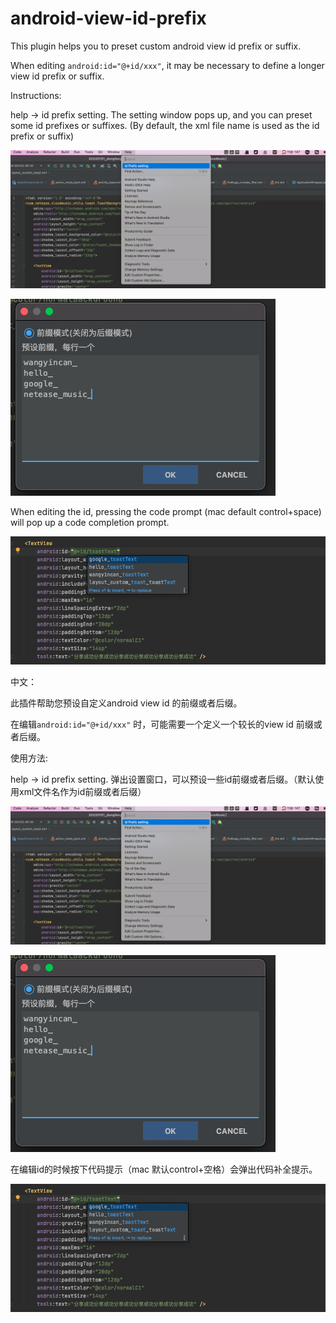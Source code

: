 # android-view-id-prefix

<!-- Plugin description -->


This plugin helps you to preset custom android view id prefix or suffix.

When editing `android:id="@+id/xxx"`, it may be necessary to define a longer view id prefix or suffix.

Instructions:

help -> id prefix setting.
The setting window pops up, and you can preset some id prefixes or suffixes. 
(By default, the xml file name is used as the id prefix or suffix)

![设置](https://raw.githubusercontent.com/wycnet/id-prefix-setting/master/pic/1.png)

![预设](https://raw.githubusercontent.com/wycnet/id-prefix-setting/master/pic/2.png)

When editing the id, pressing the code prompt (mac default control+space) will pop up a code completion prompt.

![编辑](https://raw.githubusercontent.com/wycnet/id-prefix-setting/master/pic/3.png)


中文：

此插件帮助您预设自定义android view id 的前缀或者后缀。

在编辑`android:id="@+id/xxx"` 时，可能需要一个定义一个较长的view id 前缀或者后缀。

使用方法:

help -> id prefix setting. 弹出设置窗口，可以预设一些id前缀或者后缀。（默认使用xml文件名作为id前缀或者后缀）

![设置](https://raw.githubusercontent.com/wycnet/id-prefix-setting/master/pic/1.png)

![预设](https://raw.githubusercontent.com/wycnet/id-prefix-setting/master/pic/2.png)

在编辑id的时候按下代码提示（mac 默认control+空格）会弹出代码补全提示。

![编辑](https://raw.githubusercontent.com/wycnet/id-prefix-setting/master/pic/3.png)

<!-- Plugin description end -->
